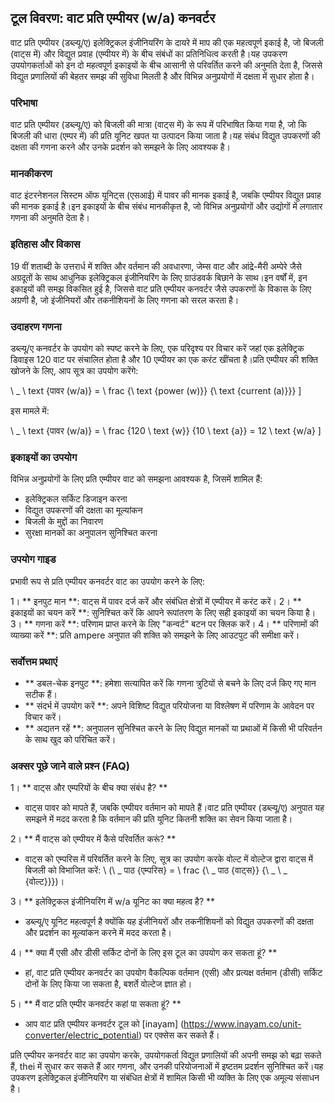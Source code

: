 ## टूल विवरण: वाट प्रति एम्पीयर (w/a) कनवर्टर

वाट प्रति एम्पीयर (डब्ल्यू/ए) इलेक्ट्रिकल इंजीनियरिंग के दायरे में माप की एक महत्वपूर्ण इकाई है, जो बिजली (वाट्स में) और विद्युत प्रवाह (एम्पीयर में) के बीच संबंधों का प्रतिनिधित्व करती है।यह उपकरण उपयोगकर्ताओं को इन दो महत्वपूर्ण इकाइयों के बीच आसानी से परिवर्तित करने की अनुमति देता है, जिससे विद्युत प्रणालियों की बेहतर समझ की सुविधा मिलती है और विभिन्न अनुप्रयोगों में दक्षता में सुधार होता है।

### परिभाषा

वाट प्रति एम्पीयर (डब्ल्यू/ए) को बिजली की मात्रा (वाट्स में) के रूप में परिभाषित किया गया है, जो कि बिजली की धारा (एम्पर में) की प्रति यूनिट खपत या उत्पादन किया जाता है।यह संबंध विद्युत उपकरणों की दक्षता की गणना करने और उनके प्रदर्शन को समझने के लिए आवश्यक है।

### मानकीकरण

वाट इंटरनेशनल सिस्टम ऑफ यूनिट्स (एसआई) में पावर की मानक इकाई है, जबकि एम्पीयर विद्युत प्रवाह की मानक इकाई है।इन इकाइयों के बीच संबंध मानकीकृत है, जो विभिन्न अनुप्रयोगों और उद्योगों में लगातार गणना की अनुमति देता है।

### इतिहास और विकास

19 वीं शताब्दी के उत्तरार्ध में शक्ति और वर्तमान की अवधारणा, जेम्स वाट और आंद्रे-मैरी अम्पेरे जैसे अग्रदूतों के साथ आधुनिक इलेक्ट्रिकल इंजीनियरिंग के लिए ग्राउंडवर्क बिछाने के साथ।इन वर्षों में, इन इकाइयों की समझ विकसित हुई है, जिससे वाट प्रति एम्पीयर कनवर्टर जैसे उपकरणों के विकास के लिए अग्रणी है, जो इंजीनियरों और तकनीशियनों के लिए गणना को सरल करता है।

### उदाहरण गणना

डब्ल्यू/ए कनवर्टर के उपयोग को स्पष्ट करने के लिए, एक परिदृश्य पर विचार करें जहां एक इलेक्ट्रिक डिवाइस 120 वाट पर संचालित होता है और 10 एम्पीयर का एक करंट खींचता है।प्रति एम्पीयर की शक्ति खोजने के लिए, आप सूत्र का उपयोग करेंगे:

\ _
\ text {पावर (w/a)} = \ frac {\ text {power (w)}} {\ text {current (a)}}}
\]

इस मामले में:

\ _
\ text {पावर (w/a)} = \ frac {120 \ text {w}} {10 \ text {a}} = 12 \ text {w/a}
\]

### इकाइयों का उपयोग

विभिन्न अनुप्रयोगों के लिए प्रति एम्पीयर वाट को समझना आवश्यक है, जिसमें शामिल हैं:

- इलेक्ट्रिकल सर्किट डिजाइन करना
- विद्युत उपकरणों की दक्षता का मूल्यांकन
- बिजली के मुद्दों का निवारण
- सुरक्षा मानकों का अनुपालन सुनिश्चित करना

### उपयोग गाइड

प्रभावी रूप से प्रति एम्पीयर कनवर्टर वाट का उपयोग करने के लिए:

1। ** इनपुट मान **: वाट्स में पावर दर्ज करें और संबंधित क्षेत्रों में एम्पीयर में करंट करें।
2। ** इकाइयों का चयन करें **: सुनिश्चित करें कि आपने रूपांतरण के लिए सही इकाइयों का चयन किया है।
3। ** गणना करें **: परिणाम प्राप्त करने के लिए "कन्वर्ट" बटन पर क्लिक करें।
4। ** परिणामों की व्याख्या करें **: प्रति ampere अनुपात की शक्ति को समझने के लिए आउटपुट की समीक्षा करें।

### सर्वोत्तम प्रथाएं

- ** डबल-चेक इनपुट **: हमेशा सत्यापित करें कि गणना त्रुटियों से बचने के लिए दर्ज किए गए मान सटीक हैं।
- ** संदर्भ में उपयोग करें **: अपने विशिष्ट विद्युत परियोजना या विश्लेषण में परिणाम के आवेदन पर विचार करें।
- ** अद्यतन रहें **: अनुपालन सुनिश्चित करने के लिए विद्युत मानकों या प्रथाओं में किसी भी परिवर्तन के साथ खुद को परिचित करें।

### अक्सर पूछे जाने वाले प्रश्न (FAQ)

1। ** वाट्स और एम्परियों के बीच क्या संबंध है? **
- वाट्स पावर को मापते हैं, जबकि एम्पीयर वर्तमान को मापते हैं।वाट प्रति एम्पीयर (डब्ल्यू/ए) अनुपात यह समझने में मदद करता है कि वर्तमान की प्रति यूनिट कितनी शक्ति का सेवन किया जाता है।

2। ** मैं वाट्स को एम्पीयर में कैसे परिवर्तित करूं? **
- वाट्स को एम्परिस में परिवर्तित करने के लिए, सूत्र का उपयोग करके वोल्ट में वोल्टेज द्वारा वाट्स में बिजली को विभाजित करें: \ (\ _ पाठ {एम्परिस} = \ frac {\ _ पाठ {वाट्स}} {\ _ \ _ {वोल्ट}}})।

3। ** इलेक्ट्रिकल इंजीनियरिंग में w/a यूनिट का क्या महत्व है? **
- डब्ल्यू/ए यूनिट महत्वपूर्ण है क्योंकि यह इंजीनियरों और तकनीशियनों को विद्युत उपकरणों की दक्षता और प्रदर्शन का मूल्यांकन करने में मदद करता है।

4। ** क्या मैं एसी और डीसी सर्किट दोनों के लिए इस टूल का उपयोग कर सकता हूं? **
- हां, वाट प्रति एम्पीयर कनवर्टर का उपयोग वैकल्पिक वर्तमान (एसी) और प्रत्यक्ष वर्तमान (डीसी) सर्किट दोनों के लिए किया जा सकता है, बशर्ते वोल्टेज ज्ञात हो।

5। ** मैं वाट प्रति एम्पीर कनवर्टर कहां पा सकता हूं? **
- आप वाट प्रति एम्पीयर कनवर्टर टूल को [inayam] (https://www.inayam.co/unit-converter/electric_potential) पर एक्सेस कर सकते हैं।

प्रति एम्पीयर कनवर्टर वाट का उपयोग करके, उपयोगकर्ता विद्युत प्रणालियों की अपनी समझ को बढ़ा सकते हैं, thei में सुधार कर सकते हैं आर गणना, और उनकी परियोजनाओं में इष्टतम प्रदर्शन सुनिश्चित करें।यह उपकरण इलेक्ट्रिकल इंजीनियरिंग या संबंधित क्षेत्रों में शामिल किसी भी व्यक्ति के लिए एक अमूल्य संसाधन है।
